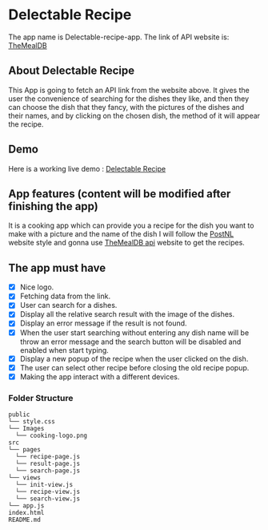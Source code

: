 # Delectable Recipe

The app name is Delectable-recipe-app.
The link of API website is: [TheMealDB](https://www.themealdb.com/)

## About Delectable Recipe

This App is going to fetch an API link from the website above.
It gives the user the convenience of searching for the dishes they like, and then they can choose the dish that they fancy,
with the pictures of the dishes and their names, and by clicking on the chosen dish, the method of it will appear the recipe.

## Demo

Here is a working live demo : [Delectable Recipe](https://f-naddaf.github.io/Cooking_app/)

## App features (content will be modified after finishing the app)

It is a cooking app which can provide you a recipe for the dish you want to make with a picture and the name of the dish
I will follow the [PostNL](https://www.postnl.nl) website style and gonna use [TheMealDB api](https://www.themealdb.com/api/json/v1/1/filter.php?i=chicken_breast) website to get the recipes.

## The app must have

- [x] Nice logo.
- [x] Fetching data from the link.
- [x] User can search for a dishes.
- [x] Display all the relative search result with the image of the dishes.
- [x] Display an error message if the result is not found.
- [x] When the user start searching without entering any dish name will be
throw an error message and the search button will be disabled and enabled
when start typing.
- [x] Display a new popup of the recipe when the user clicked on the dish.
- [x] The user can select other recipe before closing the old recipe popup.
- [x] Making the app interact with a different devices.

### Folder Structure

```text
public
└── style.css
└── Images
  └── cooking-logo.png
src
└── pages
  └── recipe-page.js
  └── result-page.js
  └── search-page.js
└── views
  └── init-view.js
  └── recipe-view.js
  └── search-view.js
└── app.js
index.html
README.md
```
